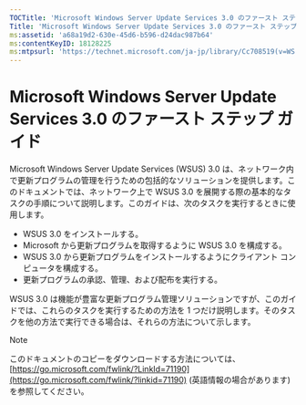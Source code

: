 ```yaml
---
TOCTitle: 'Microsoft Windows Server Update Services 3.0 のファースト ステップ ガイド'
Title: 'Microsoft Windows Server Update Services 3.0 のファースト ステップ ガイド'
ms:assetid: 'a68a19d2-630e-45d6-b596-d24dac987b64'
ms:contentKeyID: 18128225
ms:mtpsurl: 'https://technet.microsoft.com/ja-jp/library/Cc708519(v=WS.10)'
---
```


Microsoft Windows Server Update Services 3.0 のファースト ステップ ガイド
=========================================================================

Microsoft Windows Server Update Services (WSUS) 3.0 は、ネットワーク内で更新プログラムの管理を行うための包括的なソリューションを提供します。このドキュメントでは、ネットワーク上で WSUS 3.0 を展開する際の基本的なタスクの手順について説明します。このガイドは、次のタスクを実行するときに使用します。

-   WSUS 3.0 をインストールする。
-   Microsoft から更新プログラムを取得するように WSUS 3.0 を構成する。
-   WSUS 3.0 から更新プログラムをインストールするようにクライアント コンピュータを構成する。
-   更新プログラムの承認、管理、および配布を実行する。

WSUS 3.0 は機能が豊富な更新プログラム管理ソリューションですが、このガイドでは、これらのタスクを実行するための方法を 1 つだけ説明します。そのタスクを他の方法で実行できる場合は、それらの方法について示します。

> [!NOTE]
> このドキュメントのコピーをダウンロードする方法については、[https://go.microsoft.com/fwlink/?LinkId=71190](https://go.microsoft.com/fwlink/?linkid=71190) (英語情報の場合があります) を参照してください。 
